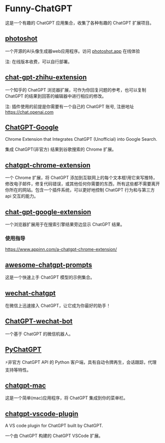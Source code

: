 # Funny-ChatGPT

这是一个有趣的 ChatGPT 应用集合，收集了各种有趣的 ChatGPT 扩展项目。


## [photoshot](https://github.com/shinework/photoshot)

一个开源的AI头像生成器web应用程序。访问 [photoshot.app](https://photoshot.app/) 在线体验

注: 在线版本收费，可以自行部署。


## [chat-gpt-zhihu-extension](https://github.com/no13bus/chat-gpt-zhihu-extension)

一个知乎的 ChatGPT 浏览器扩展，可作为你回复问题的参考，也可以复制 ChatGPT 的结果到回答的编辑器中进行相应的修改。

注: 插件使用的前提是你需要有一个自己的 ChatGPT 账号, 注册地址 https://chat.openai.com


## [ChatGPT-Google](https://github.com/ZohaibAhmed/ChatGPT-Google)

Chrome Extension that Integrates ChatGPT (Unofficial) into Google Search.

集成 ChatGPT(非官方) 结果到谷歌搜索的 Chrome 扩展。


## [chatgpt-chrome-extension](https://github.com/gragland/chatgpt-chrome-extension)

一个 Chrome 扩展，将 ChatGPT 添加到互联网上的每个文本框!用它来写推特，修改电子邮件，修复代码错误，或其他任何你需要的东西，所有这些都不需要离开你所在的网站。包含一个插件系统，可以更好地控制 ChatGPT 行为和与第三方 api 交互的能力。


## [chat-gpt-google-extension](https://github.com/wong2/chat-gpt-google-extension)

一个浏览器扩展用于在搜索引擎结果旁边显示 ChatGPT 结果。


### 使用指导

https://www.appinn.com/a-chatgpt-chrome-extension/


## [awesome-chatgpt-prompts](https://github.com/f/awesome-chatgpt-prompts)

这是一个快速上手 ChatGPT 模型的示例集合。


## [wechat-chatgpt](https://github.com/fuergaosi233/wechat-chatgpt)

在微信上迅速接入 ChatGPT，让它成为你最好的助手！


## [ChatGPT-wechat-bot](https://github.com/AutumnWhj/ChatGPT-wechat-bot)

一个基于 ChatGPT 的微信机器人。


## [PyChatGPT](https://github.com/rawandahmad698/PyChatGPT)

⚡️非官方 ChatGPT API 的 Python 客户端，具有自动令牌再生，会话跟踪，代理支持等特性。


## [chatgpt-mac](https://github.com/vincelwt/chatgpt-mac)

这是一个简单(mac)应用程序，将 ChatGPT 集成到你的菜单栏。


## [chatgpt-vscode-plugin](https://github.com/barnesoir/chatgpt-vscode-plugin)

A VS code plugin for ChatGPT built by ChatGPT.

一个由 ChatGPT 构建的 ChatGPT VSCode 扩展。